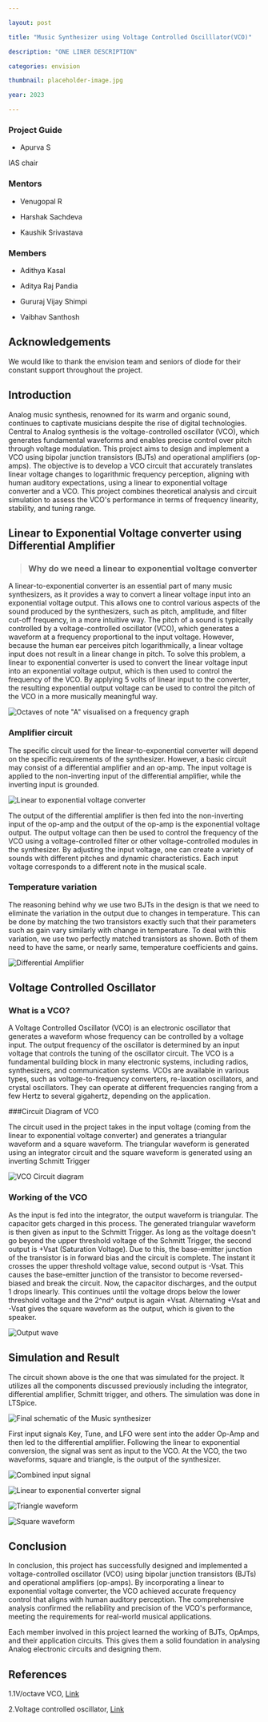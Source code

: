 ```yaml
---

layout: post

title: "Music Synthesizer using Voltage Controlled Oscilllator(VCO)"

description: "ONE LINER DESCRIPTION"

categories: envision

thumbnail: placeholder-image.jpg

year: 2023

---
```


### Project Guide

- Apurva S

IAS chair

### Mentors

- Venugopal R

- Harshak Sachdeva

- Kaushik Srivastava

### Members

- Adithya Kasal

- Aditya Raj Pandia

- Gururaj Vijay Shimpi

- Vaibhav Santhosh

## Acknowledgements

We would like to thank the envision team and seniors of diode for their constant support throughout the project.

## Introduction

Analog music synthesis, renowned for its warm and organic sound, continues to captivate musicians despite the rise of digital technologies. Central to Analog synthesis is the voltage-controlled oscillator (VCO), which generates fundamental waveforms and enables precise control over pitch through voltage modulation. This project aims to design and implement a VCO using bipolar junction transistors (BJTs) and operational amplifiers (op-amps). The objective is to develop a VCO circuit that accurately translates linear voltage changes to logarithmic frequency perception, aligning with human auditory expectations, using a linear to exponential voltage converter and a VCO. This project combines theoretical analysis and circuit simulation to assess the VCO's performance in terms of frequency linearity, stability, and tuning range.

## Linear to Exponential Voltage converter using Differential Amplifier

> ### Why do we need a linear to exponential voltage converter

A linear-to-exponential converter is an essential part of many music synthesizers, as it provides a way to convert a linear voltage input into an exponential voltage output. This allows one to control various aspects of the sound produced by the synthesizers, such as pitch, amplitude, and filter cut-off frequency, in a more intuitive way. The pitch of a sound is typically controlled by a voltage-controlled oscillator (VCO), which generates a waveform at a frequency proportional to the input voltage. However, because the human ear perceives pitch logarithmically, a linear voltage input does not result in a linear change in pitch. To solve this problem, a linear to exponential converter is used to convert the linear voltage input into an exponential voltage output, which is then used to control the frequency of the VCO. By applying 5 volts of linear input to the converter, the resulting exponential output voltage can be used to control the pitch of the VCO in a more musically meaningful way.

![Octaves of note "A" visualised on a frequency graph](/virtual-expo/assets/img/envision/diode/music-synthesizer-using-voltage-controlled-oscilllator(vco)/octaves.png)

### Amplifier circuit

The specific circuit used for the linear-to-exponential converter will depend on the specific requirements of the synthesizer. However, a basic circuit may consist of a differential amplifier and an op-amp. The input voltage is applied to the non-inverting input of the differential amplifier, while the inverting input is grounded.

![Linear to exponential voltage converter](/virtual-expo/assets/img/envision/diode/music-synthesizer-using-voltage-controlled-oscilllator(vco)/lte.png)

The output of the differential amplifier is then fed into the non-inverting input of the op-amp and the output of the op-amp is the exponential voltage output.
The output voltage can then be used to control the frequency of the VCO using a voltage-controlled filter or other voltage-controlled modules in the synthesizer. By adjusting the input voltage, one can create a variety of sounds with different pitches and dynamic characteristics. Each input voltage corresponds to a different note in
the musical scale. 

### Temperature variation

The reasoning behind why we use two BJTs in the design is that we need to eliminate the variation in the output due to changes in temperature. This can be done by matching the two transistors exactly such that their parameters such as gain vary similarly with change in temperature. To deal with this variation, we use two perfectly matched transistors as shown. Both of them need to have the same, or nearly same, temperature coefficients and gains.

![Differential Amplifier](/virtual-expo/assets/img/envision/diode/music-synthesizer-using-voltage-controlled-oscilllator(vco)/Diff_amplifier.jpg)

## Voltage Controlled Oscillator

### What is a VCO?

A Voltage Controlled Oscillator (VCO) is an electronic oscillator that generates a waveform whose frequency can be controlled by a voltage input. The output frequency of the oscillator is determined by an input voltage that controls the tuning of the oscillator circuit. The VCO is a fundamental building block in many electronic systems, including radios, synthesizers, and communication systems.
VCOs are available in various types, such as voltage-to-frequency converters, re-laxation oscillators, and crystal oscillators. They can operate at different frequencies ranging from a few Hertz to several gigahertz, depending on the application.

###Circuit Diagram of VCO

The circuit used in the project takes in the input voltage (coming from the linear to exponential voltage converter) and generates a triangular waveform and a square waveform. The triangular waveform is generated using an integrator circuit and the square waveform is generated using an inverting Schmitt Trigger

![VCO Circuit diagram](/virtual-expo/assets/img/envision/diode/music-synthesizer-using-voltage-controlled-oscilllator(vco)/vco.jpg)

### Working of the VCO

As the input is fed into the integrator, the output waveform is triangular. The capacitor gets charged in this process. The generated triangular waveform is then given as input to the Schmitt Trigger. As long as the voltage doesn't go beyond the upper threshold voltage of the Schmitt Trigger, the second output is +Vsat (Saturation Voltage). Due to this, the base-emitter junction of the transistor is in forward bias and the circuit is complete. The instant it crosses the upper threshold voltage value, second output is -Vsat. This causes the base-emitter junction of the transistor to become reversed-biased and break the circuit. Now, the capacitor discharges, and the output 1  drops linearly. This continues until the voltage drops below the lower threshold voltage and the 2^nd^ output is again +Vsat. Alternating +Vsat and -Vsat gives the square waveform as the output, which is given to the speaker.

![Output wave](/virtual-expo/assets/img/envision/diode/music-synthesizer-using-voltage-controlled-oscilllator(vco)/outwaveforms.png)

## Simulation and Result

The circuit shown above is the one that was simulated for the project. It utilizes all the components discussed previously including the integrator, differential amplifier,
Schmitt trigger, and others. The simulation was done in LTSpice.

![Final schematic of the Music synthesizer](/virtual-expo/assets/img/envision/diode/music-synthesizer-using-voltage-controlled-oscilllator(vco)/ms.jpg)

First input signals Key, Tune, and LFO were sent into the adder Op-Amp and then led to the differential amplifier. Following the linear to exponential conversion, the  signal was sent as input to the VCO. At the VCO, the two waveforms, square and triangle, is the output of the synthesizer.

![Combined input signal](/virtual-expo/assets/img/envision/diode/music-synthesizer-using-voltage-controlled-oscilllator(vco)/combinput.jpg)

![Linear to exponential converter signal](/virtual-expo/assets/img/envision/diode/music-synthesizer-using-voltage-controlled-oscilllator(vco)/expoinput.jpg)

![Triangle waveform](/virtual-expo/assets/img/envision/diode/music-synthesizer-using-voltage-controlled-oscilllator(vco)/triangle.jpg)

![Square waveform](/virtual-expo/assets/img/envision/diode/music-synthesizer-using-voltage-controlled-oscilllator(vco)/Square.jpg)

## Conclusion

In conclusion, this project has successfully designed and implemented a voltage-controlled oscillator (VCO) using bipolar junction transistors (BJTs) and operational amplifiers (op-amps). By incorporating a linear to exponential voltage converter, the VCO achieved accurate frequency control that aligns with human auditory perception. 
The comprehensive analysis confirmed the reliability and precision of the VCO's performance, meeting the requirements for real-world musical applications.

Each member involved in this project learned the working of BJTs, OpAmps, and their application circuits. This gives them a solid foundation in analysing Analog electronic circuits and designing them.

## References

1.1V/octave VCO, [Link](https://www.allaboutcircuits.com/projects/diy-synth-series-vco/)

2.Voltage controlled oscillator, [Link](https://synthesizeracademy.com/voltage-controlled-oscillator-vco/)
